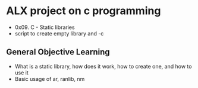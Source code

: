 # ALX project on c programming
* 0x09. C - Static libraries
* script to create empty library and -c  

## General Objective Learning
* What is a static library, how does it work, how to create one, and how to use it
* Basic usage of ar, ranlib, nm

